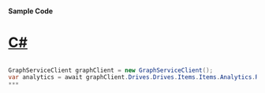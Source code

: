 #### Sample Code
# [C#](#tab/c-sharp)

```C#

GraphServiceClient graphClient = new GraphServiceClient();
var analytics = await graphClient.Drives.Drives.Items.Items.Analytics.Request().GetAsync();
*** 

```